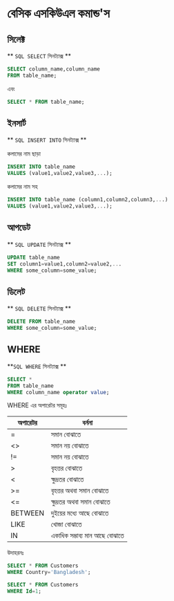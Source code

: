 # বেসিক এসকিউএল কমান্ড'স

## সিলেক্ট

** `SQL SELECT` সিনট্যাক্স **
```sql
SELECT column_name,column_name
FROM table_name;
```
এবং 
```sql
SELECT * FROM table_name;
```

## ইনসার্ট

** `SQL INSERT INTO` সিনট্যাক্স **

কলামের নাম ছাড়া
```sql
INSERT INTO table_name
VALUES (value1,value2,value3,...);
```
কলামের নাম সহ
```sql
INSERT INTO table_name (column1,column2,column3,...)
VALUES (value1,value2,value3,...);
```

## আপডেট

** `SQL UPDATE` সিনট্যাক্স **
```sql
UPDATE table_name
SET column1=value1,column2=value2,...
WHERE some_column=some_value;
```

## ডিলেট

** `SQL DELETE` সিনট্যাক্স **
```sql
DELETE FROM table_name
WHERE some_column=some_value;
```

## WHERE
**`SQL WHERE` সিনট্যাক্স **
```sql
SELECT *
FROM table_name
WHERE column_name operator value;
```

WHERE এর অপারেটর সমূহঃ

| অপারেটর | বর্ননা |
| -- | -- |
| = | সমান বোঝাতে |
| <> | সমান নয় বোঝাতে  |
| != | সমান নয় বোঝাতে  |
| > | বৃহত্তর  বোঝাতে |
|<| ক্ষুদ্রতর বোঝাতে  |
|>=|বৃহত্তর  অথবা সমান বোঝাতে |
|<=| ক্ষুদ্রতর অথবা সমান বোঝাতে  |
|BETWEEN| দুইয়ের মধ্যে আছে বোঝাতে  |
|LIKE| খোজা বোঝাতে |
|IN| একাধিক সম্ভাব্য মান আছে বোঝাতে |


উদাহরনঃ
```sql
SELECT * FROM Customers
WHERE Country='Bangladesh';
```
```sql
SELECT * FROM Customers
WHERE Id=1;
```

